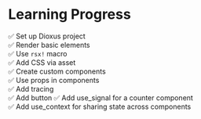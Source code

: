 # Learning Progress

✅ Set up Dioxus project\
✅ Render basic elements\
✅ Use `rsx!` macro\
✅ Add CSS via asset\
✅ Create custom components\
✅ Use props in components\
✅ Add tracing\
✅ Add button
✅ Add use_signal for a counter component\
✅ Add use_context for sharing state across components
